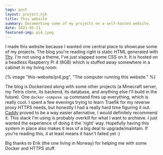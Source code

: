 ```yaml
---
tags: post
layout: project.njk
title: This website
summary: Documenting some of my projects on a self-hosted website.
date: 2021-05-21
featured-img: pi4.jpeg
---
```



I made this website because I wanted one central place to showcase some of my projects. The blog you're reading right is static HTML generated with [11ty](https://11ty.dev). I'm not using a theme, I've just slapped some CSS on it. It is hosted on a headless Raspberry Pi 4 (8GB) which is stuffed away somewhere in a cabinet in my living room:

{% image "this-website/pi4.jpg", "The computer running this website." %}


The blog is Dockerized along with some other projects (a Minecraft server, my Tetris clone, its backend, its database, and anything else I'll build in the future). One `docker-compose up` command fires up everything, which is really cool. I spent a few evenings trying to learn Traefik for my reverse proxy HTTPS needs, but honestly I had a really hard time figuring it out. [Caddy](https://caddyserver.com/) proved to be a way easier alternative, I would definitely recommend it. This stack I'm using is probably overkill for what I want to archieve. I just wanted the experience of doing it the 'right' way. Hopefully having this system in place also makes it less of a big deal to upgrade/maintain. If you're reading this, it at least means it hasn't failed yet :)

Big thanks to Erik (the one living in Norway) for helping me with some Docker and HTTPS stuff.